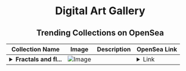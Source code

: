 <div align="center">

# Digital Art Gallery

## Trending Collections on OpenSea

| Collection Name                       | Image                                                                                     | Description                       | OpenSea Link                                                                                          |
|---------------------------------------|-------------------------------------------------------------------------------------------|-----------------------------------|--------------------------------------------------------------------------------------------------------|
| **<details><summary>Fractals and fl...</summary>Fractals and flowers</details>** | ![Image](https://i.seadn.io/s/raw/files/1be5e2c3b5e4be2213b52fae9d53c628.jpg?w=500&auto=format?w=200&auto=format) |  | <details><summary>Link</summary>[Fractals and flowers](https://opensea.io/collection/fractals-and-flowers-2)</details> |

</div>